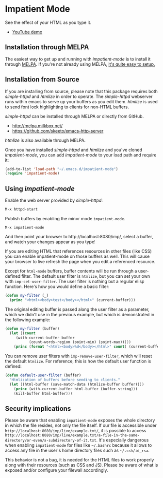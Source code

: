 Impatient Mode
==============

See the effect of your HTML as you type it.

 * [YouTube demo](http://youtu.be/QV6XVyXjBO8)

Installation through MELPA
--------------------------

The easiest way to get up and running with _impatient-mode_ is to
install it through [MELPA](https://melpa.org/). If you're not
already using MELPA,
[it's quite easy to setup.](https://melpa.org/#/getting-started)

Installation from Source
------------------------

If you are installing from source, please note that this package
requires both _simple-httpd_ and _htmlize_ in order to operate. The
_simple-httpd_ webserver runs within emacs to serve up your buffers as
you edit them. _htmlize_ is used to send font lock highlighting to
clients for non-HTML buffers.

_simple-httpd_ can be installed through MELPA or directly from GitHub.

 * http://melpa.milkbox.net/
 * https://github.com/skeeto/emacs-http-server

_htmlize_ is also available through MELPA.

Once you have installed _simple-httpd_ and _htmlize_ and you've cloned
_impatient-mode_, you can add _impatient-mode_ to your load path and
require it:

```el
(add-to-list 'load-path "~/.emacs.d/impatient-mode")
(require 'impatient-mode)
```

Using _impatient-mode_
----------------------

Enable the web server provided by _simple-httpd_:

```el
M-x httpd-start
```

Publish buffers by enabling the minor mode `impatient-mode`.

```
M-x impatient-mode
```

And then point your browser to http://localhost:8080/imp/, select a
buffer, and watch your changes appear as you type!

If you are editing HTML that references resources in other files (like
CSS) you can enable impatient-mode on those buffers as well. This will
cause your browser to live refresh the page when you edit a referenced
resource.

Except for `html-mode` buffers, buffer contents will be run through
a user-defined filter. The default user filter is `htmlize`, but you can set your own with `imp-set-user-filter`. The user filter is nothing but a regular elisp function. Here's how you would define a basic filter:

```el
(defun my-filter (_)
  (princ "<html><body>test</body></html>" (current-buffer)))
```

The original editing buffer is passed along the user filter as a parameter, which we didn't use in the previous example, but which is demonstrated in the following example:

```el
(defun my-filter (buffer)
  (let ((count 
     (with-current-buffer buffer
           (count-words-region (point-min) (point-max)))))
    (princ (format "<html><body>%d</body></html>" count) (current-buffer))))
```

You can remove user filters with `imp-remove-user-filter`, which will reset the default `htmlize`. For reference, this is how the default user function is defined:

```el
(defun default-user-filter (buffer)
  "Htmlization of buffers before sending to clients."
  (let ((html-buffer (save-match-data (htmlize-buffer buffer))))
    (princ (with-current-buffer html-buffer (buffer-string)))
    (kill-buffer html-buffer)))
```

Security implications
---------------------

Please be aware that enabling `impatient-mode` exposes the whole directory in which the file resides, not only the file itself. If our file is accessible under `http://localhost:8080/imp/live/example.txt/`, it is possible to access `http://localhost:8080/imp/live/example.txt/a-file-in-the-same-directory/or-even/a-subdirectory-of-it.txt`. It's especially dangerous when enabling `impatient-mode` for files like `~/.bashrc` because it allows to access any file in the user's home directory files such as `~/.ssh/id_rsa`.

This behavior is not a bug, it is needed for the HTML files to work properly along with their resources (such as CSS and JS). Please be aware of what is exposed and/or configure your filewall accordingly.
